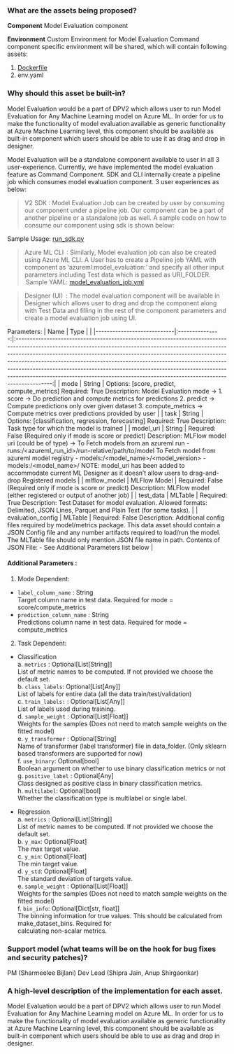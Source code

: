 ### What are the assets being proposed?
**Component**
  Model Evaluation component

**Environment**
  Custom Environment for Model Evaluation
  Command component specific environment will be shared, which will contain following assets: 

  1. [Dockerfile](https://microsoft.sharepoint.com/:u:/t/SDAutoML/EbYHBgGmkmNNjUIvWEyci3gBT-Uqu73nwf5UPMj02BP0ow?e=G5wxcE)
  2. env.yaml

  
### Why should this asset be built-in?

Model Evaluation would be a part of DPV2 which allows user to run Model Evaluation for Any Machine Learning model on Azure ML.  In order for us to make the functionality of model evaluation available as generic functionality at Azure Machine Learning level, this component should be available as built-in component which users should be able to use it as drag and drop in designer.

Model Evaluation will be a standalone component available to user in all 3 user-experience. Currently, we have implemented the model evaluation feature as Command Component. SDK and CLI internally create a pipeline job which consumes model evaluation component. 3 user experiences as below: 

> V2 SDK : Model Evaluation Job can be created by user by consuming our component under a pipeline job. Our component can be a part of another pipeline or a standalone job as well. A sample code on how to consume our component using sdk is shown below:  

Sample Usage: [run_sdk.py](https://microsoft.sharepoint.com/:u:/t/SDAutoML/EZfUQhn23A9MssukOMQFFAEB_p47M2tuCiV83-9FtJPnng?e=ZNxexu)


  
> Azure ML CLI  : Similarly, Model evaluation job can also be created using Azure ML CLI. A User has to create a Pipeline job YAML with component as ‘azureml:model_evaluation:<version>’ and specify all other input parameters including Test data which is passed as URI_FOLDER.   
  
 Sample YAML: [model_evaluation_job.yml](https://microsoft.sharepoint.com/:u:/t/SDAutoML/EazUe_t9YbBDmvbW6gS-y4cBb1dvvKfZbWaB9RoZ8M_VEg?e=2dyLxU)  

  
> Designer (UI)  : The model evaluation component will be available in Designer which allows user to drag and drop the component along with Test Data and filling in the rest of the component parameters and create a model evaluation job using UI.

Parameters:
|       Name                 |        Type     |                                                                                                                                                                                                                                                                                                                                                                                                                                                                                                   |
|----------------------------|:---------------:|:-------------------------------------------------------------------------------------------------------------------------------------------------------------------------------------------------------------------------------------------------------------------------------------------------------------------------------------------------------------------------------------------------------------------------------------------------------------------------------------------------:|
|     mode                   |   String        |   Options: [score, predict, compute_metrics]  Required: True  Description: Model Evaluation mode ->         1. score -> Do prediction and compute metrics for predictions        2. predict -> Compute predictions only over given dataset        3. compute_metrics -> Compute metrics over predictions provided by user                                                                                                                                                                         |
|     task                   |   String        |   Options: [classification, regression, forecasting]  Required: True  Description: Task type for which the model is trained                                                                                                                                                                                                                                                                                                                                                                       |
|     model_uri              |   String        |   Required: False (Required only if mode is score or predict)  Description: MLFlow model uri (could be of type) ->        To Fetch models from an azureml run        - runs:/<azureml_run_id>/run-relative/path/to/model        To Fetch model from azureml model registry        - models:/<model_name>/<model_version>        - models:/<model_name>/<stage>  NOTE: model_uri has been added to accommodate current ML Designer as it doesn’t allow users to drag-and-drop Registered models    |
|     mlflow_model           |   MLFlow Model  |   Required: False (Required only if mode is score or predict)  Description: MLFlow model (either registered or output of another job)                                                                                                                                                                                                                                                                                                                                                             |
|     test_data              |   MLTable       |   Required: True  Description: Test Dataset for model evaluation. Allowed formats: Delimited, JSON Lines, Parquet and Plain Text (for some tasks).                                                                                                                                                                                                                        |
|     evaluation_config      |   MLTable       |   Required: False  Description: Additional config files required by model/metrics package. This data asset should contain a JSON Config file and any number artifacts required to load/run the model. The MLTable file should only mention JSON file name in path.        Contents of JSON File:        - See Additional Parameters list below                               |

#### Additional Parameters :

1. Mode Dependent:
  - `label_column_name` : String   
    Target column name in test data. Required for mode = score/compute_metrics
  - `prediction_column_name` : String   
    Predictions column name in test data. Required for mode = compute_metrics
  
2. Task Dependent:
  - Classification  
    a. `metrics` : Optional[List[String]]    
    List of metric names to be computed. If not provided we choose the default set.  
    b. `class_labels`: Optional[List[Any]]  
    List of labels for entire data (all the data train/test/validation)  
    c. `train_labels:` : Optional[List[Any]]  
    List of labels used during training.  
    d. `sample_weight` : Optional[List[Float]]   
    Weights for the samples (Does not need to match sample weights on the fitted model)  
    e. `y_transformer` : Optional[String]   
    Name of transformer (label transformer) file in data_folder. (Only sklearn based transformers are supported for now)  
    f. `use_binary`: Optional[bool]   
    Boolean argument on whether to use binary classification metrics or not  
    g. `positive_label` : Optional[Any]  
    Class designed as positive class in binary classification metrics.  
    h. `multilabel`: Optional[bool]  
    Whether the classification type is multilabel or single label.  

  - Regression  
    a. `metrics` : Optional[List[String]]    
    List of metric names to be computed. If not provided we choose the default set.  
    b. `y_max`: Optional[Float]  
    The max target value.  
    c. `y_min`: Optional[Float]  
    The min target value.  
    d. `y_std`: Optional[Float]  
    The standard deviation of targets value.  
    e. `sample_weight` : Optional[List[Float]]   
    Weights for the samples (Does not need to match sample weights on the fitted model)   
    f. `bin_info`: Optional[Dict[str, float]]   
    The binning information for true values. This should be calculated from make_dataset_bins. Required for   
    calculating non-scalar metrics.  


### Support model (what teams will be on the hook for bug fixes and security patches)?
PM (Sharmeelee Bijlani)
Dev Lead (Shipra Jain, Anup Shirgaonkar)

### A high-level description of the implementation for each asset.

Model Evaluation would be a part of DPV2 which allows user to run Model Evaluation for Any Machine Learning model on Azure ML.  In order for us to make the functionality of model evaluation available as generic functionality at Azure Machine Learning level, this component should be available as built-in component which users should be able to use as drag and drop in designer.
